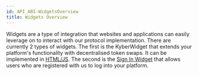 ```yaml
---
id: API_ABI-WidgetsOverview
title: Widgets Overview
---
```

[//]: # (tagline)
Widgets are a type of integration that websites and applications can easily leverage on to interact with our protocol implementation. There are currently 2 types of widgets. The first is the KyberWidget that extends your platform's functionality with decentralised token swaps. It can be implemented in [HTML/JS](api_abi-kyberwidget.md). The second is the [Sign In Widget](api_abi-signinwidget.md) that allows users who are registered with us to log into your platform.
